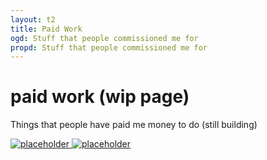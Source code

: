 ```yaml
---
layout: t2
title: Paid Work
ogd: Stuff that people commissioned me for
propd: Stuff that people commissioned me for
---
```



# paid work (wip page)

Things that people have paid me money to do (still building)

<div class="gallery">
        <a href="/_img/1placeholder.webp" data-caption="placeholder">
            <img class="thumb" src="/_img/1placeholder.webp" alt="placeholder">
        </a>
        <a href="/_img/1placeholder.webp" data-caption="placeholder">
            <img class="thumb" src="/_img/1placeholder.webp" alt="placeholder">
        </a>
</div>